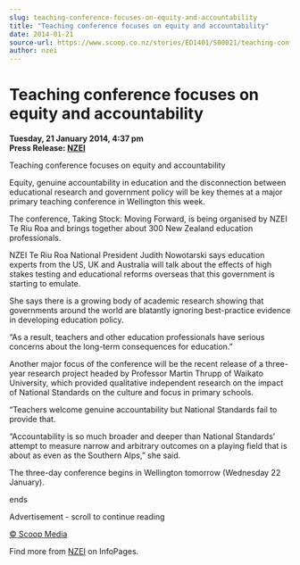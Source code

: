 ```yaml
---
slug: teaching-conference-focuses-on-equity-and-accountability
title: "Teaching conference focuses on equity and accountability"
date: 2014-01-21
source-url: https://www.scoop.co.nz/stories/ED1401/S00021/teaching-conference-focuses-on-equity-and-accountability.htm
author: nzei
---
```

Teaching conference focuses on equity and accountability
========================================================

**Tuesday, 21 January 2014, 4:37 pm**  
**Press Release: [NZEI](https://info.scoop.co.nz/NZEI)**

Teaching conference focuses on equity and accountability

Equity, genuine accountability in education and the disconnection between educational research and government policy will be key themes at a major primary teaching conference in Wellington this week.

The conference, Taking Stock: Moving Forward, is being organised by NZEI Te Riu Roa and brings together about 300 New Zealand education professionals.

NZEI Te Riu Roa National President Judith Nowotarski says education experts from the US, UK and Australia will talk about the effects of high stakes testing and educational reforms overseas that this government is starting to emulate.

She says there is a growing body of academic research showing that governments around the world are blatantly ignoring best-practice evidence in developing education policy.

“As a result, teachers and other education professionals have serious concerns about the long-term consequences for education.”

Another major focus of the conference will be the recent release of a three-year research project headed by Professor Martin Thrupp of Waikato University, which provided qualitative independent research on the impact of National Standards on the culture and focus in primary schools.

“Teachers welcome genuine accountability but National Standards fail to provide that.

“Accountability is so much broader and deeper than National Standards’ attempt to measure narrow and arbitrary outcomes on a playing field that is about as even as the Southern Alps,” she said.

The three-day conference begins in Wellington tomorrow (Wednesday 22 January).

ends  

Advertisement - scroll to continue reading





[© Scoop Media](http://www.scoop.co.nz/about/terms.html)

Find more from [NZEI](https://info.scoop.co.nz/NZEI) on InfoPages.
